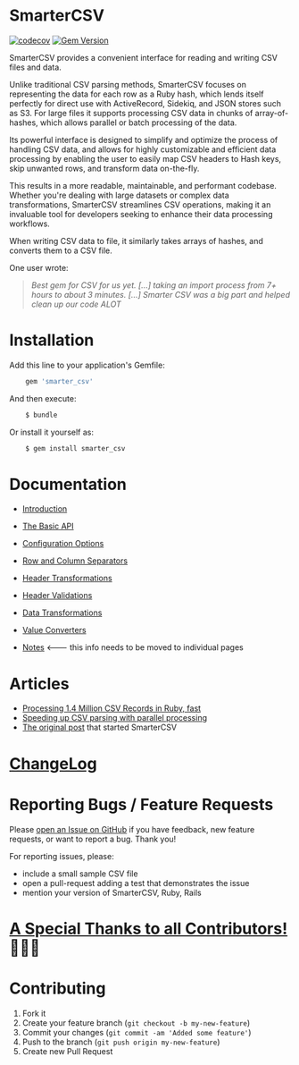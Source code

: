 
# SmarterCSV

 [![codecov](https://codecov.io/gh/tilo/smarter_csv/branch/main/graph/badge.svg?token=1L7OD80182)](https://codecov.io/gh/tilo/smarter_csv) [![Gem Version](https://badge.fury.io/rb/smarter_csv.svg)](http://badge.fury.io/rb/smarter_csv)

 SmarterCSV provides a convenient interface for reading and writing CSV files and data.

 Unlike traditional CSV parsing methods, SmarterCSV focuses on representing the data for each row as a Ruby hash, which lends itself perfectly for direct use with ActiveRecord, Sidekiq, and JSON stores such as S3. For large files it supports processing CSV data in chunks of array-of-hashes, which allows parallel or batch processing of the data.

 Its powerful interface is designed to simplify and optimize the process of handling CSV data, and allows for highly customizable and efficient data processing by enabling the user to easily map CSV headers to Hash keys, skip unwanted rows, and transform data on-the-fly. 

 This results in a more readable, maintainable, and performant codebase. Whether you're dealing with large datasets or complex data transformations, SmarterCSV streamlines CSV operations, making it an invaluable tool for developers seeking to enhance their data processing workflows.

  When writing CSV data to file, it similarly takes arrays of hashes, and converts them to a CSV file.

One user wrote:

  > *Best gem for CSV for us yet. [...] taking an import process from 7+ hours to about 3 minutes. [...] Smarter CSV was a big part and helped clean up our code ALOT*

# Installation

Add this line to your application's Gemfile:
```ruby
    gem 'smarter_csv'
```
And then execute:
```ruby
    $ bundle
```
Or install it yourself as:
```ruby
    $ gem install smarter_csv
```

# Documentation

  * [Introduction](docs/_introduction.md)
  * [The Basic API](docs/basic_api.md)
  * [Configuration Options](docs/options.md)
  * [Row and Column Separators](docs/row_col_sep.md)
  * [Header Transformations](docs/header_transformations.md)
  * [Header Validations](docs/header_validations.md)
  * [Data Transformations](docs/data_transformations.md)
  * [Value Converters](docs/value_converters.md)
    
  * [Notes](docs/notes.md)  <--- this info needs to be moved to individual pages

# Articles
* [Processing 1.4 Million CSV Records in Ruby, fast ](https://lcx.wien/blog/processing-14-million-csv-records-in-ruby/)
* [Speeding up CSV parsing with parallel processing](http://xjlin0.github.io/tech/2015/05/25/faster-parsing-csv-with-parallel-processing)
* [The original post](http://www.unixgods.org/Ruby/process_csv_as_hashes.html) that started SmarterCSV

# [ChangeLog](./CHANGELOG.md)

# Reporting Bugs / Feature Requests

Please [open an Issue on GitHub](https://github.com/tilo/smarter_csv/issues) if you have feedback, new feature requests, or want to report a bug. Thank you!

For reporting issues, please:
  * include a small sample CSV file
  * open a pull-request adding a test that demonstrates the issue
  * mention your version of SmarterCSV, Ruby, Rails

# [A Special Thanks to all Contributors!](CONTRIBUTORS.md) 🎉🎉🎉


# Contributing

1. Fork it
2. Create your feature branch (`git checkout -b my-new-feature`)
3. Commit your changes (`git commit -am 'Added some feature'`)
4. Push to the branch (`git push origin my-new-feature`)
5. Create new Pull Request

